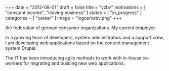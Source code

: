 +++
date = "2012-08-01"
draft = false
title = "vzbv"
motivations = [ "constant income", "leaving business" ]
states = [ "in_progress" ]
categories = [ "career" ]
image = "logos/vzbv.png"
+++

the federation of german consumer organizations. My current employer.
<!--more-->
In a growing team of developers, system administrators and a support crew, I am developing web applications based on the content management system Drupal.

The IT has been introducing agile methods to work with in-house co-workers for migrating and building new web applications.

